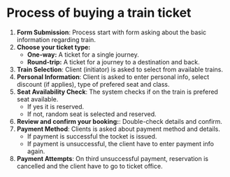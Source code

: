 # Process of buying a train ticket

1. **Form Submission**: Process start with form asking about the basic information regarding train.
2. **Choose your ticket type:**
    - **One-way:** A ticket for a single journey.
    - **Round-trip:** A ticket for a journey to a destination and back.
2. **Train Selection**:  Client (initiator) is asked to select from available trains.
3. **Personal Information**: Client is asked to enter personal info, select discount (if applies), type of prefered seat and class.
4. **Seat Availability Check**: The system checks if on the train is prefered seat available. 
    - If yes it is reserved. 
    - If not, random seat is selected and reserved. 
7. **Review and confirm your booking:**: Double-check details and confirm.
5. **Payment Method**: Clients is asked about payment method and details.
    - If payment is successful the tocket is issued.
    - If payment is unsuccessful, the client have to enter payment info again.
8. **Payment Attempts**: On third unsuccessful payment, reservation is cancelled and the client have to go to ticket office.
